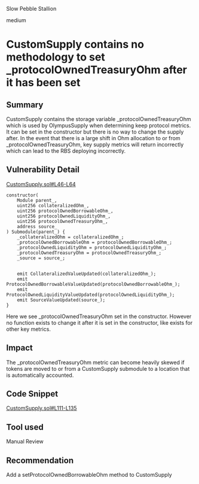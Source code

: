 Slow Pebble Stallion

medium

# CustomSupply contains no methodology to set _protocolOwnedTreasuryOhm after it has been set

## Summary

CustomSupply contains the storage variable _protocolOwnedTreasuryOhm which is used by OlympusSupply when determining keep protocol metrics. It can be set in the constructor but there is no way to change the supply after. In the event that there is a large shift in Ohm allocation to or from _protocolOwnedTreasuryOhm, key supply metrics will return incorrectly which can lead to the RBS deploying incorrectly.

## Vulnerability Detail

[CustomSupply.sol#L46-L64](https://github.com/sherlock-audit/2023-11-olympus/blob/main/bophades/src/modules/SPPLY/submodules/CustomSupply.sol#L46-L64)

    constructor(
        Module parent_,
        uint256 collateralizedOhm_,
        uint256 protocolOwnedBorrowableOhm_,
        uint256 protocolOwnedLiquidityOhm_,
        uint256 protocolOwnedTreasuryOhm_,
        address source_
    ) Submodule(parent_) {
        _collateralizedOhm = collateralizedOhm_;
        _protocolOwnedBorrowableOhm = protocolOwnedBorrowableOhm_;
        _protocolOwnedLiquidityOhm = protocolOwnedLiquidityOhm_;
        _protocolOwnedTreasuryOhm = protocolOwnedTreasuryOhm_;
        _source = source_;


        emit CollateralizedValueUpdated(collateralizedOhm_);
        emit ProtocolOwnedBorrowableValueUpdated(protocolOwnedBorrowableOhm_);
        emit ProtocolOwnedLiquidityValueUpdated(protocolOwnedLiquidityOhm_);
        emit SourceValueUpdated(source_);
    }

Here we see _protocolOwnedTreasuryOhm set in the constructor. However no function exists to change it after it is set in the constructor, like exists for other key metrics.

## Impact

The _protocolOwnedTreasuryOhm metric can become heavily skewed if tokens are moved to or from a CustomSupply submodule to a location that is automatically accounted.

## Code Snippet

[CustomSupply.sol#L111-L135](https://github.com/sherlock-audit/2023-11-olympus/blob/main/bophades/src/modules/SPPLY/submodules/CustomSupply.sol#L111-L135)

## Tool used

Manual Review

## Recommendation

Add a setProtocolOwnedBorrowableOhm method to CustomSupply